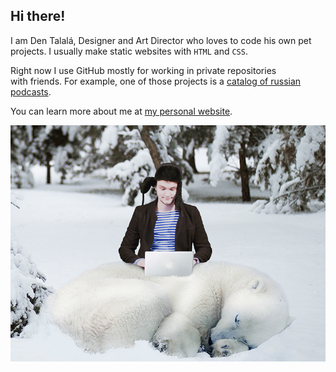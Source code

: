 ## Hi there!

I am Den Talalá, Designer and Art Director who loves to code his own pet projects. I usually make static websites with `HTML` and `CSS`.

Right now I use GitHub mostly for working in private repositories with friends. For example, one of those projects is a [catalog of russian podcasts](https://russiancast.club).

You can learn more about me at [my personal website](https://talala.info).

![Workspace](https://github.com/dentalala/dentalala/raw/master/workspace.jpg)
